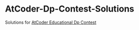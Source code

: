 # AtCoder-Dp-Contest-Solutions
Solutions for [AtCoder Educational Dp Contest](https://atcoder.jp/contests/dp)
